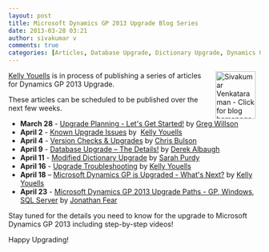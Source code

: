 ```yaml
---
layout: post
title: Microsoft Dynamics GP 2013 Upgrade Blog Series
date: 2013-03-28 03:21
author: sivakumar v
comments: true
categories: [Articles, Database Upgrade, Dictionary Upgrade, Dynamics GP 2013, Known Upgrade Issues, Sivakumar Venkataraman, Troubleshooting, Uncategorized, Upgrade, Upgrade Planning, Version Checks, What&#039;s Next]
---
```

<p style="text-align: left;"><a title="Sivakumar Venkataraman - Click for blog homepage"><img src="https://microsofttpd.github.io/assets/0871.sivav.jpg" alt="Sivakumar Venkataraman - Click for blog homepage" width="80" height="95" align="right" border="0" hspace="10" /></a><a title="Kelly Youells" href="https://community.dynamics.com/members/Kelly-Youells/default.aspx" target="_blank">Kelly Youells</a> is in process of publishing a series of articles for Dynamics GP 2013 Upgrade.</p>
<p>These articles can be scheduled to be published over the next few weeks.</p>
<ul>
<li><strong>March 28</strong> - <a title="Upgrade Planning - Let's Get Started!" href="https://community.dynamics.com/gp/b/dynamicsgp/archive/2013/03/28/upgrade-planning-let-s-get-started.aspx" target="_blank">Upgrade Planning - Let's Get Started!</a>&nbsp;by <a title="Greg Willson" href="https://community.dynamics.com/members/Greg-Willson/default.aspx" target="_blank">Greg Willson</a></li>
<li><strong>April 2</strong> - <a title="Known Upgrade Issues" href="http://community.dynamics.com/gp/b/dynamicsgp/archive/2013/04/02/microsoft-dynamics-gp-2013-known-upgrade-issues.aspx" target="_blank">Known Upgrade Issues</a>&nbsp;by&nbsp; <a title="Kelly Youells" href="http://community.dynamics.com/members/Kelly-Youells/default.aspx" target="_blank">Kelly Youells</a></li>
<li><strong>April 4</strong> - <a title="Version Checks &amp;amp; Upgrades" href="http://community.dynamics.com/gp/b/dynamicsgp/archive/2013/04/04/version-checks-amp-upgrades-lt-draft-gt.aspx" target="_blank">Version Checks &amp; Upgrades</a> by <a title="Chris Bulson" href="http://community.dynamics.com/members/Chris-Bulson/default.aspx" target="_blank">Chris Bulson</a></li>
<li><strong>April 9</strong> - <a title="Database Upgrade &amp;ndash; The Details!" href="http://community.dynamics.com/gp/b/dynamicsgp/archive/2013/04/09/microsoft-dynamics-gp-2013-database-upgrade-behind-the-scenes-of-gp-utilities.aspx" target="_blank">Database Upgrade &ndash; The Details!</a>&nbsp;by <a title="Derek Albaugh" href="http://community.dynamics.com/members/Derek-Albaugh/default.aspx" target="_blank">Derek Albaugh</a></li>
<li><strong>April 11</strong> - <a title="Modified Dictionary Upgrade" href="http://community.dynamics.com/gp/b/dynamicsgp/archive/2013/04/11/modified-dictionary-upgrade.aspx" target="_blank">Modified Dictionary Upgrade</a>&nbsp;by <a title="Sarah Purdy" href="http://community.dynamics.com/members/Sarah-Purdy/default.aspx" target="_blank">Sarah Purdy</a></li>
<li><strong>April 16</strong> - <a title="Upgrade Troubleshooting" href="https://community.dynamics.com/gp/b/dynamicsgp/archive/2013/04/16/microsoft-dynamics-gp-2013-upgrade-troubleshooting.aspx" target="_blank">Upgrade Troubleshooting</a>&nbsp;by <a title="Kelly Youells" href="https://community.dynamics.com/members/Kelly-Youells/default.aspx" target="_blank">Kelly Youells</a></li>
<li><strong>April 18</strong> &ndash; <a title="Microsoft Dynamics GP is Upgraded - What's Next?" href="https://community.dynamics.com/gp/b/dynamicsgp/archive/2013/04/18/microsoft-dynamics-gp-2013-is-upgraded-what-39-s-next.aspx" target="_blank">Microsoft Dynamics GP is Upgraded - What's Next?</a>&nbsp;by <a title="Kelly Youells" href="https://community.dynamics.com/members/Kelly-Youells/default.aspx" target="_blank">Kelly Youells</a></li>
<li><strong>April 23</strong> - <a title="Microsoft Dynamics GP 2013 Upgrade Paths - GP, Windows, SQL Server" href="https://community.dynamics.com/gp/b/dynamicsgp/archive/2013/04/23/microsoft-dynamics-gp-2013-upgrade-paths-_-gp_2c00_-windows_2c00_-sql-server.aspx" target="_blank">Microsoft Dynamics GP 2013 Upgrade Paths - GP, Windows, SQL Server</a> by <a title="Jonathan Fear" href="https://community.dynamics.com/members/Jonathan-Fear/default.aspx" target="_blank">Jonathan Fear</a></li>
</ul>
<p>Stay tuned for the details you need to know for the upgrade to Microsoft Dynamics GP 2013 including step-by-step videos!</p>
<p>Happy Upgrading!</p>
